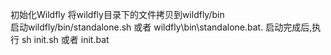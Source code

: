 初始化Wildfly
将wildfly目录下的文件拷贝到wildfly/bin   
启动wildfly/bin/standalone.sh 或者 wildfly\bin\standalone.bat.
启动完成后,执行 sh init.sh 或者 init.bat